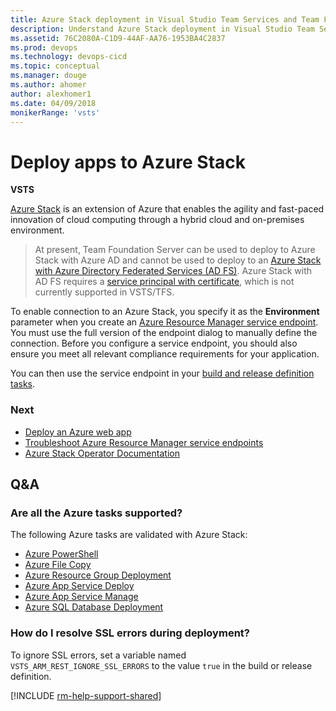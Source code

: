 ```yaml
---
title: Azure Stack deployment in Visual Studio Team Services and Team Foundation Server
description: Understand Azure Stack deployment in Visual Studio Team Services (VSTS) and Team Foundation Server (TFS)
ms.assetid: 76C2080A-C1D9-44AF-AA76-1953BA4C2837
ms.prod: devops
ms.technology: devops-cicd
ms.topic: conceptual
ms.manager: douge
ms.author: ahomer
author: alexhomer1
ms.date: 04/09/2018
monikerRange: 'vsts'
---
```


# Deploy apps to Azure Stack

**VSTS**

[Azure Stack](https://azure.microsoft.com/en-in/overview/azure-stack/)
is an extension of Azure that enables the agility and fast-paced innovation of cloud computing
through a hybrid cloud and on-premises environment.

>At present, Team Foundation Server can be used to deploy to Azure Stack with Azure AD and cannot be used to deploy to
an [Azure Stack with Azure Directory Federated Services (AD FS)](https://docs.microsoft.com/en-us/azure/azure-stack/azure-stack-identity-overview). Azure Stack with AD FS requires
a [service principal with certificate](https://docs.microsoft.com/en-us/azure/azure-stack/azure-stack-create-service-principals#create-service-principal-for-ad-fs),
which is not currently supported in VSTS/TFS.

To enable connection to an Azure Stack, you specify it as the **Environment** parameter when you create an
[Azure Resource Manager service endpoint](service-endpoints.md#sep-azure-rm).
You must use the full version of the endpoint dialog to manually define the connection.
Before you configure a service endpoint, you should also ensure you meet all relevant compliance requirements for your application.

You can then use the service endpoint in your [build and release definition tasks](../../tasks/index.md).

### Next

* [Deploy an Azure web app](../../apps/cd/deploy-webdeploy-webapps.md)
* [Troubleshoot Azure Resource Manager service endpoints](../../actions/azure-rm-endpoint.md)
* [Azure Stack Operator Documentation](https://docs.microsoft.com/en-us/azure/azure-stack/)

## Q&A

### Are all the Azure tasks supported?

The following Azure tasks are validated with Azure Stack:

* [Azure PowerShell](https://github.com/Microsoft/vsts-tasks/tree/master/Tasks/AzurePowerShellV3)
* [Azure File Copy](https://www.visualstudio.com/en-us/docs/build/steps/deploy/azure-file-copy)
* [Azure Resource Group Deployment](https://github.com/Microsoft/vsts-tasks/tree/master/Tasks/AzureResourceGroupDeploymentV2)
* [Azure App Service Deploy](https://github.com/Microsoft/vsts-tasks/tree/master/Tasks/AzureRmWebAppDeployment)
* [Azure App Service Manage](https://github.com/Microsoft/vsts-tasks/tree/master/Tasks/AzureAppServiceManage) 
* [Azure SQL Database Deployment](https://github.com/Microsoft/vsts-tasks/tree/master/Tasks/SqlAzureDacpacDeployment)

### How do I resolve SSL errors during deployment?

To ignore SSL errors, set a variable named `VSTS_ARM_REST_IGNORE_SSL_ERRORS` to the value `true` in the build or release definition.

[!INCLUDE [rm-help-support-shared](../../_shared/rm-help-support-shared.md)]

